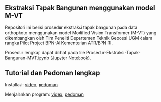 ## Ekstraksi Tapak Bangunan menggunakan model M-VT
Repositori ini berisi prosedur ekstraksi tapak bangunan pada data orthophoto menggunakan model Modified Vision Transformer (M-VT) yang dikembangkan oleh Tim Peneliti Departemen Teknik Geodesi UGM dalam rangka Pilot Project BPN-AI Kementerian ATR/BPN RI.

Prosedur lengkap dapat dilihat pada file Prosedur-Ekstraksi-Tapak-Bangunan-MVT.ipynb (Jupyter Notebook).

## Tutorial dan Pedoman lengkap
Installasi: [video](https://drive.google.com/file/d/1yW59YYMUQWX0_FBL2C6kgfk0F9LXJNbf/view?usp=drive_link), [pedoman](https://drive.google.com/file/d/1RYqhqy3e7Sm82RUPLDD_8t8-vlcJ6F4V/view?usp=sharing)

Menjalankan program: [video](https://drive.google.com/file/d/1wmGO3wiGjBFIYpfRoQ9P3Tn8eXLIYBer/view?usp=sharing), [pedoman](https://drive.google.com/file/d/1x-QtqZOsm-GneKmtymCVbp24bQ6nZ5I7/view?usp=sharing)
